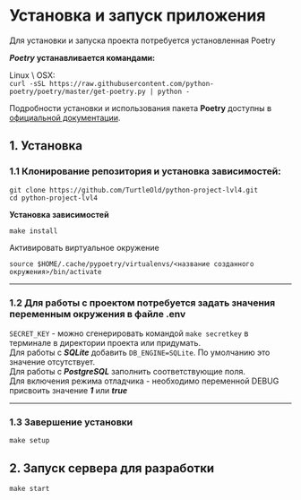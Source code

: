 # Установка и запуск приложения

Для установки и запуска проекта потребуется установленная Poetry  

***Poetry* устанавливается командами:**

Linux \ OSX:  
`curl -sSL https://raw.githubusercontent.com/python-poetry/poetry/master/get-poetry.py | python -`  

Подробности установки и использования пакета **Poetry** доступны в [официальной документации](https://python-poetry.org/docs/).  

## 1. Установка

### 1.1 Клонирование репозитория и установка зависимостей:  

```commandline
git clone https://github.com/TurtleOld/python-project-lvl4.git
cd python-project-lvl4
```

**Установка зависимостей**
```commandline
make install
```
Активировать виртуальное окружение
```commandline
source $HOME/.cache/pypoetry/virtualenvs/<название созданного окружения>/bin/activate
```
---

### 1.2 Для работы с проектом потребуется задать значения переменным окружения в файле .env  
`SECRET_KEY` - можно сгенерировать командой `make secretkey` в терминале в директории проекта или придумать.  
Для работы с ***SQLite*** добавить `DB_ENGINE=SQLite`. По умолчанию это значение отсутствует.  
Для работы с ***PostgreSQL*** заполнить соответствующие поля.  
Для включения режима отладчика - необходимо переменной DEBUG присвоить значение ***1*** или ***true***  

--- 

### 1.3 Завершение установки  

```commandline
make setup
```

## 2. Запуск сервера для разработки

```
make start
```